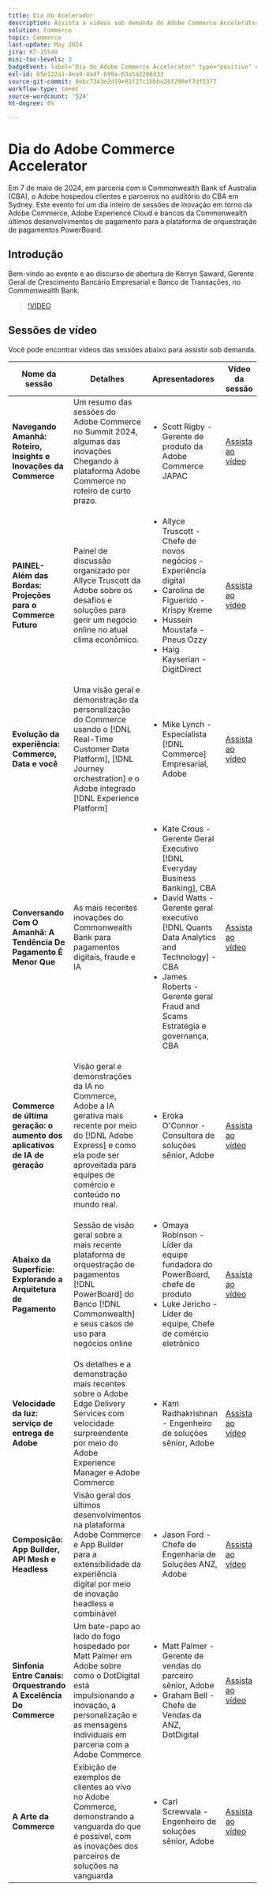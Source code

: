 ```yaml
---
title: Dia do Acelerador
description: Assista a vídeos sob demanda do Adobe Commerce Accelerator Day com o Commonwealth Bank of Australia.
solution: Commerce
topic: Commerce
last-update: May 2024
jira: KT-15549
mini-toc-levels: 2
badgeEvent: label="Dia do Adobe Commerce Accelerator" type="positive" url="https://experienceleague.adobe.com/pt-br/docs/events/apac-commerce-recordings/2024/overview"
exl-id: b5e122a1-4ea9-4a4f-b99a-63a5a2266d33
source-git-commit: 0ebc7343e2d19e91f27c1bbba20f290ef7df5377
workflow-type: tm+mt
source-wordcount: '524'
ht-degree: 0%

---
```


# Dia do Adobe Commerce Accelerator

Em 7 de maio de 2024, em parceria com o Commonwealth Bank of Australia (CBA), o Adobe hospedou clientes e parceiros no auditório do CBA em Sydney. Este evento foi um dia inteiro de sessões de inovação em torno da Adobe Commerce, Adobe Experience Cloud e bancos da Commonwealth últimos desenvolvimentos de pagamento para a plataforma de orquestração de pagamentos PowerBoard.

## Introdução

Bem-vindo ao evento e ao discurso de abertura de Kerryn Saward, Gerente Geral de Crescimento Bancário Empresarial e Banco de Transações, no Commonwealth Bank.

>[!VIDEO](https://video.tv.adobe.com/v/3429276/?learn=on)

## Sessões de vídeo

Você pode encontrar vídeos das sessões abaixo para assistir sob demanda.

| Nome da sessão | Detalhes | Apresentadores | Vídeo da sessão |
| ---- | ---- | ---- | ---- |
| **Navegando Amanhã: Roteiro, Insights e Inovações da Commerce** | Um resumo das sessões do Adobe Commerce no Summit 2024, algumas das inovações Chegando à plataforma Adobe Commerce no roteiro de curto prazo. | <ul><li>Scott Rigby - Gerente de produto da Adobe Commerce JAPAC</ul></li> | [Assista ao vídeo](./navigating-tomorrow.md) |
| **PAINEL- Além das Bordas: Projeções para o Commerce Futuro** | Painel de discussão organizado por Allyce Truscott da Adobe sobre os desafios e soluções para gerir um negócio online no atual clima econômico. | <ul><li>Allyce Truscott - Chefe de novos negócios - Experiência digital</li><li> Carolina de Figuerido - Krispy Kreme</li><li>Hussein Moustafa - Pneus Ozzy</li><li>Haig Kayserian - DigitDirect</li></ul> | [Assista ao vídeo](./panel-beyond-borders.md) |
| **Evolução da experiência: Commerce, Data e você** | Uma visão geral e demonstração da personalização do Commerce usando o [!DNL Real-Time Customer Data Platform], [!DNL Journey orchestration] e o Adobe integrado [!DNL Experience Platform] | <ul><li>Mike Lynch - Especialista [!DNL Commerce] Empresarial, Adobe</li></ul> | [Assista ao vídeo](./experience-evolution.md) |
| **Conversando Com O Amanhã: A Tendência De Pagamento É Menor Que** | As mais recentes inovações do Commonwealth Bank para pagamentos digitais, fraude e IA | <ul><li>Kate Crous - Gerente Geral Executivo [!DNL Everyday Business Banking], CBA</li><li>David Watts - Gerente geral executivo [!DNL Quants Data Analytics and Technology] - CBA</li><li>James Roberts - Gerente geral Fraud and Scams Estratégia e governança, CBA</li></ul> | [Assista ao vídeo](./panel-tapping-into-tomorrow.md) |
| **Commerce de última geração: o aumento dos aplicativos de IA de geração** | Visão geral e demonstrações da IA no Commerce, Adobe a IA gerativa mais recente por meio do [!DNL Adobe Express] e como ela pode ser aproveitada para equipes de comércio e conteúdo no mundo real. | <ul><li>Eroka O&#39;Connor - Consultora de soluções sênior, Adobe</li></ul> | [Assista ao vídeo](./next-gen-commerce.md) |
| **Abaixo da Superfície: Explorando a Arquitetura de Pagamento** | Sessão de visão geral sobre a mais recente plataforma de orquestração de pagamentos [!DNL PowerBoard] do Banco [!DNL Commonwealth] e seus casos de uso para negócios online | <ul><li>Omaya Robinson - Líder da equipe fundadora do PowerBoard, chefe de produto</li><li>Luke Jericho - Líder de equipe, Chefe de comércio eletrônico</li></ul> | [Assista ao vídeo](./beneath-the-surface.md) |
| **Velocidade da luz: serviço de entrega de Adobe** | Os detalhes e a demonstração mais recentes sobre o Adobe Edge Delivery Services com velocidade surpreendente por meio do Adobe Experience Manager e Adobe Commerce | <ul><li>Kam Radhakrishnan - Engenheiro de soluções sênior, Adobe</li></ul> | [Assista ao vídeo](./lightning-speed.md) |
| **Composição: App Builder, API Mesh e Headless** | Visão geral dos últimos desenvolvimentos na plataforma Adobe Commerce e App Builder para a extensibilidade da experiência digital por meio de inovação headless e combinável | <ul><li>Jason Ford - Chefe de Engenharia de Soluções ANZ, Adobe</li></ul> | [Assista ao vídeo](./composability.md) |
| **Sinfonia Entre Canais: Orquestrando A Excelência Do Commerce** | Um bate-papo ao lado do fogo hospedado por Matt Palmer em Adobe sobre como o DotDigital está impulsionando a inovação, a personalização e as mensagens individuais em parceria com a Adobe Commerce | <ul><li> Matt Palmer - Gerente de vendas do parceiro sênior, Adobe</li><li>Graham Bell - Chefe de Vendas da ANZ, DotDigital</li></ul> | [Assista ao vídeo](./cross-channel-symphony.md) |
| **A Arte da Commerce** | Exibição de exemplos de clientes ao vivo no Adobe Commerce, demonstrando a vanguarda do que é possível, com as inovações dos parceiros de soluções na vanguarda | <ul><li>Carl Screwvala - Engenheiro de soluções sênior, Adobe</li></ul> | [Assista ao vídeo](./the-art-of-commerce.md) |
